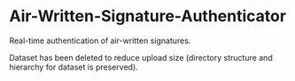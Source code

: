 # Air-Written-Signature-Authenticator
Real-time authentication of air-written signatures.

Dataset has been deleted to reduce upload size (directory structure and hierarchy for dataset is preserved).


